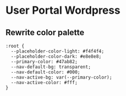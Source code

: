 # User Portal Wordpress 


## Rewrite color palette
```
:root {
  --placeholder-color-light: #f4f4f4;
  --placeholder-color-dark: #e8e8e8;
  --primary-color: #47ab82;
  --nav-default-bg: transparent;
  --nav-default-color: #000;
  --nav-active-bg: var(--primary-color);
  --nav-active-color: #fff;
}
```
